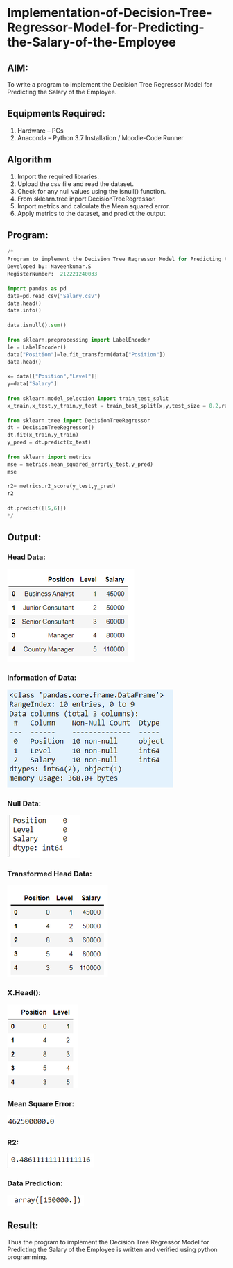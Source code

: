 # Implementation-of-Decision-Tree-Regressor-Model-for-Predicting-the-Salary-of-the-Employee

## AIM:
To write a program to implement the Decision Tree Regressor Model for Predicting the Salary of the Employee.

## Equipments Required:
1. Hardware – PCs
2. Anaconda – Python 3.7 Installation / Moodle-Code Runner

## Algorithm
1. Import the required libraries.
2. Upload the csv file and read the dataset.
3. Check for any null values using the isnull() function.
4. From sklearn.tree inport DecisionTreeRegressor.
5. Import metrics and calculate the Mean squared error.
6. Apply metrics to the dataset, and predict the output. 

## Program:
```py
/*
Program to implement the Decision Tree Regressor Model for Predicting the Salary of the Employee.
Developed by: Naveenkumar.S
RegisterNumber:  212221240033

import pandas as pd
data=pd.read_csv("Salary.csv")
data.head()
data.info()

data.isnull().sum()

from sklearn.preprocessing import LabelEncoder
le = LabelEncoder()
data["Position"]=le.fit_transform(data["Position"])
data.head()

x= data[["Position","Level"]]
y=data["Salary"]

from sklearn.model_selection import train_test_split
x_train,x_test,y_train,y_test = train_test_split(x,y,test_size = 0.2,random_state = 2)

from sklearn.tree import DecisionTreeRegressor
dt = DecisionTreeRegressor()
dt.fit(x_train,y_train)
y_pred = dt.predict(x_test)

from sklearn import metrics
mse = metrics.mean_squared_error(y_test,y_pred)
mse

r2= metrics.r2_score(y_test,y_pred)
r2

dt.predict([[5,6]])
*/
```

## Output:
### Head Data:
![Decision Tree Regressor Model for Predicting the Salary of the Employee](a.png)

### Information of Data:
![Decision Tree Regressor Model for Predicting the Salary of the Employee](b.png)
### Null Data:
![Decision Tree Regressor Model for Predicting the Salary of the Employee](c.png)
### Transformed Head Data:

![Decision Tree Regressor Model for Predicting the Salary of the Employee](d.png)
### X.Head():
![Decision Tree Regressor Model for Predicting the Salary of the Employee](e.png)
### Mean Square Error:
![Decision Tree Regressor Model for Predicting the Salary of the Employee](f.png)
### R2:
![Decision Tree Regressor Model for Predicting the Salary of the Employee](g.png)
### Data Prediction:
![Decision Tree Regressor Model for Predicting the Salary of the Employee](h.png)


## Result:
Thus the program to implement the Decision Tree Regressor Model for Predicting the Salary of the Employee is written and verified using python programming.
